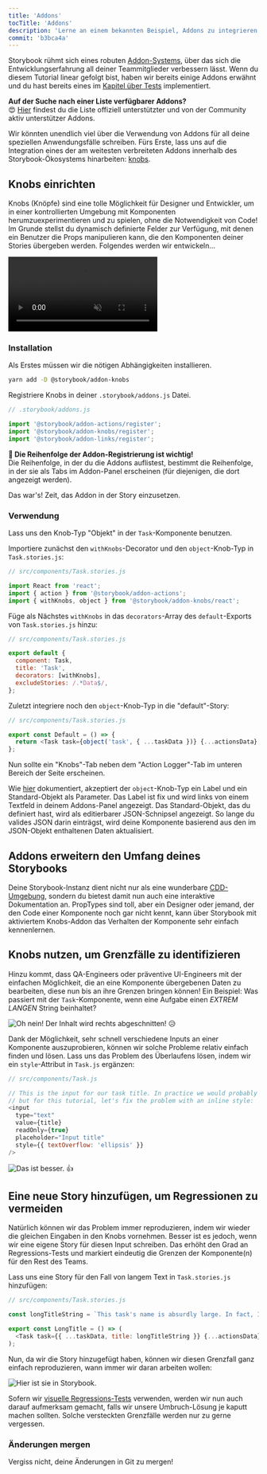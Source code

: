 ```yaml
---
title: 'Addons'
tocTitle: 'Addons'
description: 'Lerne an einem bekannten Beispiel, Addons zu integrieren und zu nutzen'
commit: 'b3bca4a'
---
```


Storybook rühmt sich eines robuten [Addon-Systems](https://storybook.js.org/addons/introduction/), über das sich die Entwicklungserfahrung all deiner Teammitglieder verbessern lässt. Wenn du diesem Tutorial linear gefolgt bist, haben wir bereits einige Addons erwähnt und du hast bereits eines im [Kapitel über Tests](/react/de/test/) implementiert.

<div class="aside">
<strong>Auf der Suche nach einer Liste verfügbarer Addons?</strong>
<br/>
😍 <a href="https://storybook.js.org/addons">Hier</a> findest du die Liste offiziell unterstützter und von der Community aktiv unterstützer Addons.
</div>

Wir könnten unendlich viel über die Verwendung von Addons für all deine speziellen Anwendungsfälle schreiben. Fürs Erste, lass uns auf die Integration eines der am weitesten verbreiteten Addons innerhalb des Storybook-Ökosystems hinarbeiten: [knobs](https://github.com/storybooks/storybook/tree/master/addons/knobs).

## Knobs einrichten

Knobs (Knöpfe) sind eine tolle Möglichkeit für Designer und Entwickler, um in einer kontrollierten Umgebung mit Komponenten herumzuexperimentieren und zu spielen, ohne die Notwendigkeit von Code! Im Grunde stellst du dynamisch definierte Felder zur Verfügung, mit denen ein Benutzer die Props manipulieren kann, die den Komponenten deiner Stories übergeben werden. Folgendes werden wir entwickeln...

<video autoPlay muted playsInline loop>
  <source
    src="/intro-to-storybook/addon-knobs-demo.mp4"
    type="video/mp4"
  />
</video>

### Installation

Als Erstes müssen wir die nötigen Abhängigkeiten installieren.

```bash
yarn add -D @storybook/addon-knobs
```

Registriere Knobs in deiner `.storybook/addons.js` Datei.

```javascript
// .storybook/addons.js

import '@storybook/addon-actions/register';
import '@storybook/addon-knobs/register';
import '@storybook/addon-links/register';
```

<div class="aside">
<strong>📝 Die Reihenfolge der Addon-Registrierung ist wichtig!</strong>
<br/>
Die Reihenfolge, in der du die Addons auflistest, bestimmt die Reihenfolge, in der sie als Tabs im Addon-Panel erscheinen (für diejenigen, die dort angezeigt werden).
</div>

Das war's! Zeit, das Addon in der Story einzusetzen.

### Verwendung

Lass uns den Knob-Typ "Objekt" in der `Task`-Komponente benutzen.

Importiere zunächst den `withKnobs`-Decorator und den `object`-Knob-Typ in `Task.stories.js`:

```javascript
// src/components/Task.stories.js

import React from 'react';
import { action } from '@storybook/addon-actions';
import { withKnobs, object } from '@storybook/addon-knobs/react';
```

Füge als Nächstes `withKnobs` in das `decorators`-Array des `default`-Exports von `Task.stories.js` hinzu:

```javascript
// src/components/Task.stories.js

export default {
  component: Task,
  title: 'Task',
  decorators: [withKnobs],
  excludeStories: /.*Data$/,
};
```

Zuletzt integriere noch den `object`-Knob-Typ in die "default"-Story:

```javascript
// src/components/Task.stories.js

export const Default = () => {
  return <Task task={object('task', { ...taskData })} {...actionsData} />;
};
```

Nun sollte ein "Knobs"-Tab neben dem "Action Logger"-Tab im unteren Bereich der Seite erscheinen.

Wie [hier](https://github.com/storybooks/storybook/tree/master/addons/knobs#object) dokumentiert, akzeptiert der `object`-Knob-Typ ein Label und ein Standard-Objekt als Parameter. Das Label ist fix und wird links von einem Textfeld in deinem Addons-Panel angezeigt. Das Standard-Objekt, das du definiert hast, wird als editierbarer JSON-Schnipsel angezeigt. So lange du valides JSON darin einträgst, wird deine Komponente basierend aus den im JSON-Objekt enthaltenen Daten aktualisiert.

## Addons erweitern den Umfang deines Storybooks

Deine Storybook-Instanz dient nicht nur als eine wunderbare [CDD-Umgebung](https://www.componentdriven.org/), sondern du bietest damit nun auch eine interaktive Dokumentation an. PropTypes sind toll, aber ein Designer oder jemand, der den Code einer Komponente noch gar nicht kennt, kann über Storybook mit aktiviertem Knobs-Addon das Verhalten der Komponente sehr einfach kennenlernen.

## Knobs nutzen, um Grenzfälle zu identifizieren

Hinzu kommt, dass QA-Engineers oder präventive UI-Engineers mit der einfachen Möglichkeit, die an eine Komponente übergebenen Daten zu bearbeiten, diese nun bis an ihre Grenzen bringen können! Ein Beispiel: Was passiert mit der `Task`-Komponente, wenn eine Aufgabe einen _EXTREM LANGEN_ String beinhaltet?

![Oh nein! Der Inhalt wird rechts abgeschnitten!](/intro-to-storybook/addon-knobs-demo-edge-case.png) 😥

Dank der Möglichkeit, sehr schnell verschiedene Inputs an einer Komponente auszuprobieren, können wir solche Probleme relativ einfach finden und lösen. Lass uns das Problem des Überlaufens lösen, indem wir ein `style`-Attribut in `Task.js` ergänzen:

```javascript
// src/components/Task.js

// This is the input for our task title. In practice we would probably update the styles for this element
// but for this tutorial, let's fix the problem with an inline style:
<input
  type="text"
  value={title}
  readOnly={true}
  placeholder="Input title"
  style={{ textOverflow: 'ellipsis' }}
/>
```

![Das ist besser.](/intro-to-storybook/addon-knobs-demo-edge-case-resolved.png) 👍

## Eine neue Story hinzufügen, um Regressionen zu vermeiden

Natürlich können wir das Problem immer reproduzieren, indem wir wieder die gleichen Eingaben in den Knobs vornehmen. Besser ist es jedoch, wenn wir eine eigene Story für diesen Input schreiben. Das erhöht den Grad an Regressions-Tests und markiert eindeutig die Grenzen der Komponente(n) für den Rest des Teams.

Lass uns eine Story für den Fall von langem Text in `Task.stories.js` hinzufügen:

```javascript
// src/components/Task.stories.js

const longTitleString = `This task's name is absurdly large. In fact, I think if I keep going I might end up with content overflow. What will happen? The star that represents a pinned task could have text overlapping. The text could cut-off abruptly when it reaches the star. I hope not!`;

export const LongTitle = () => (
  <Task task={{ ...taskData, title: longTitleString }} {...actionsData} />
);
```

Nun, da wir die Story hinzugefügt haben, können wir diesen Grenzfall ganz einfach reproduzieren, wann immer wir daran arbeiten wollen:

![Hier ist sie in Storybook.](/intro-to-storybook/addon-knobs-demo-edge-case-in-storybook.png)

Sofern wir [visuelle Regressions-Tests](/react/de/test/) verwenden, werden wir nun auch darauf aufmerksam gemacht, falls wir unsere Umbruch-Lösung je kaputt machen sollten. Solche versteckten Grenzfälle werden nur zu gerne vergessen.

### Änderungen mergen

Vergiss nicht, deine Änderungen in Git zu mergen!

<!-- this is commented based on the restructuring that was introduced with pr 341. Once 6.0 lands this needs to be added back based on controls.-->

<!--
## Addons mit dem Team teilen

Knobs ist eine schöne Möglichkeit für Nicht-Entwickler mit deinen Komponenten und Stories herumzuspielen. Es könnte ihnen aber Schwierigkeiten bereiten, das Storybook auf ihren lokalen Rechnern zu starten. Aus diesem Grund kann es hilfreich sein, dein Storybook online zu deployen. Im nächsten Kapitel machen wir genau das! -->
